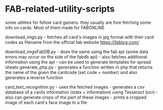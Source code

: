 # FAB-related-utility-scripts
some utilities for fellow card gamers. they usually are fore fetching some info on cards. Most of them made for FABONLINE 


download_imgs.py
    - fetches all card's images in jpg format with their card codes as filename from the official fab website https://fabtcg.com/

download_imgsFabDB.py
    - does the same using the fab api (some data errors may occur on the side of the fabdb api)
    - also fetches additional information using the api
    - can be used to generate templates for spread sheats
generate_php.py
    - generates a function written in php that returns the name of the given the cardcode (set code + number) and also generates a reverse function

card_text_recognition.py 
    - uses the fetched images
    - generates a csv database of a cards information (stats + information) using Tesseract (ocr)
    - also can generate crops of the part of these images
    - prints a cropped image of each card's face image to a file 

